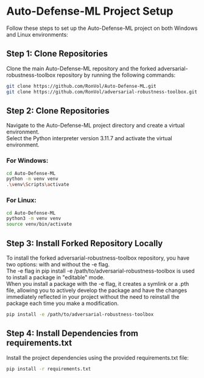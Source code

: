 # Auto-Defense-ML Project Setup

Follow these steps to set up the Auto-Defense-ML project on both Windows and Linux environments:

## Step 1: Clone Repositories
Clone the main Auto-Defense-ML repository and the forked adversarial-robustness-toolbox repository by running the following commands:

```bash
git clone https://github.com/RonVol/Auto-Defense-ML.git
git clone https://github.com/RonVol/adversarial-robustness-toolbox.git
```
## Step 2: Clone Repositories
Navigate to the Auto-Defense-ML project directory and create a virtual environment.<br>
Select the Python interpreter version 3.11.7 and activate the virtual environment.
### For Windows:
```bash
cd Auto-Defense-ML
python -m venv venv
.\venv\Scripts\activate
```
### For Linux:
```bash
cd Auto-Defense-ML
python3 -m venv venv
source venv/bin/activate
```
## Step 3: Install Forked Repository Locally
To install the forked adversarial-robustness-toolbox repository, you have two options: with and without the -e flag.<br>
The -e flag in pip install -e /path/to/adversarial-robustness-toolbox is used to install a package in "editable" mode.<br> When you install a package with the -e flag, it creates a symlink or a .pth file, allowing you to actively develop the package and have the changes immediately reflected in your project without the need to reinstall the package each time you make a modification.
```bash
pip install -e /path/to/adversarial-robustness-toolbox
```
## Step 4: Install Dependencies from requirements.txt
Install the project dependencies using the provided requirements.txt file:
```bash
pip install -r requirements.txt
```



